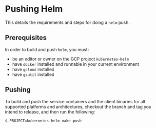 # Pushing Helm

This details the requirements and steps for doing a `helm` push.

## Prerequisites

In order to build and push `helm`, you must:

* be an editor or owner on the GCP project `kubernetes-helm`
* have `docker` installed and runnable in your current environment
* have `gcloud` installed
* have `gsutil` installed

## Pushing

To build and push the service containers and the client binaries for all 
supported platforms and architectures, checkout the branch and tag you intend to release, 
and then run the following:

```
$ PROJECT=kubernetes-helm make push
```
